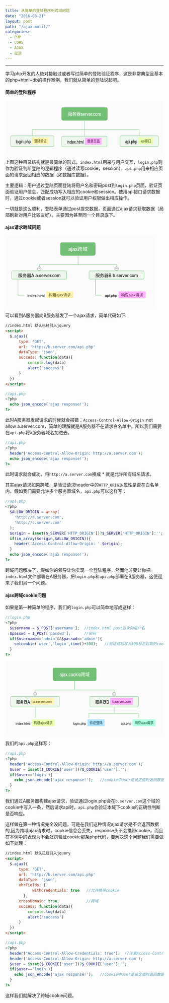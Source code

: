 ```yaml
---
title: 从简单的登陆程序到跨域问题
date: "2016-08-21"
layout: post
path: "/ajax-mutil/"
categories:
  - PHP
  - CORS
  - AJAX
  - 扯淡
---
```


***

  学习php开发的人绝对接触过或者写过简单的登陆验证程序，这是非常典型且基本的php+html+db的操作案例，我们就从简单的登陆说起吧。

<!--more-->

#### 简单的登陆程序

<img src="服务器server.com_.png" alt="服务器server.com" width="607" height="166" />

上图这种目录结构就是最简单的形式。`index.html`用来与用户交互，`login.php`则作为验证判断登陆的逻辑程序（通过读写cookie，session），`api.php`用来相应页面的请求返回相应的数据（如数据库数据）。

主要逻辑：用户通过登陆页面登陆将用户名和密码post到`login.php`页面，验证页面验证用户信息，匹配成功写入相应的cookie和session。使用api接口请求数据时，通过cookie或者session就可以验证用户权限做出相应操作。

一切就是这么顺利，登陆表单通过post提交数据，页面通过ajax请求获取数据（局部刷新对用户比较友好）。主要因为甚至同一个目录底下。

#### ajax请求跨域问题


<img src="ajax跨域.png" alt="ajax跨域" width="477" height="224" />


可以看到A服务器向B服务器发了一个ajax请求，简单代码如下:
```html
//index.html 默认已经引入jquery
<script>
  $.ajax({
      type: 'GET',
      url: 'http://b.server.com/api.php'
      dataType: 'json',
      success: function(data){
          console.log(data)
          alert('success')
      }
  })
</script>
```

```php
//api.php
<?php
  echo json_encode('ajax response!');
?>
```

此时A服务器发起请求的时候就会报错：`Access-Control-Allow-Origin:`not allow a.server.com，简单的理解就是A服务器不在请求白名单中。所以我们需要在`api.php`将a服务器域名加进去。
```php
//api.php
<?php
  header('Access-Control-Allow-Origin: http://a.server.com');
  echo json_encode('ajax response!');
?>
```
此时请求就会成功。将`http://a.server.com`换成 * 就是允许所有域名请求。

其实ajax请求如果跨域，是验证请求header中的`HTTP_ORIGIN`属性是否在白名单内，假如我们需要允许多个服务器域名，`api.php`可以这样写：
```php
//api.php
<?php
  $ALLOW_ORIGIN = array(
    'http://a.server.com',
    'http://c.server.com'
  );
  $origin = isset($_SERVER['HTTP_ORIGIN'])?$_SERVER['HTTP_ORIGIN']:'';
  if(in_array($origin,$ALLOW_ORIGIN)){
    header('Access-Control-Allow-Origin: '.$origin);
  }
  echo json_encode('ajax response!');
?>
```
跨域问题解决了，假如你的领导让你实现一个登陆程序，然而他非要让你把`index.html`文件部署在A服务器，把`login.php`和`api.php`部署在B服务器，这便迎来了我们另一个问题。

#### ajax跨域cookie问题

如果是第一种简单的程序，我们的`login.php`可以简单地写成这样：
```php
//login.php
<?php
  $username = $_POST['username'];  //index.html post过来的用户名
  $passwd = $_POST['passwd'];      //密码
  if($username=='admin'&&$passwd=='admin'){
    setcookie('user','login',time()+300);   //验证成功写入300秒后过期的cookie
  }
?>
```
<img src="ajaxCcookie跨域.png" alt="ajaxCcookie跨域" width="591" height="232" />

我们的`api.php`这样写：
```php
//api.php
<?php
  header('Access-Control-Allow-Origin: http://a.server.com');
  $user = isset($_COOKIE['user'])?$_COOKIE['user']:'';
  if($user=='login'){
    echo json_encode('ajax response!');   //cookie中user是设定值时返回数据
  }
?>
```
我们通过A服务器构建ajax请求，验证通过login.php会在`b.server.com`这个域的cookie中写入一条，然后请求api时，`api.php`会验证本域下cookie的正确性判断是否响应。

这样做在第一种情况完全没问题，可是在我们这种情况ajax请求是不会返回数据的,因为跨域ajax请求时，cookie信息会丢失，response头不会携带cookie，而且在本例中的表现为不会处罚验证cookie那条php代码，要解决这个问题我们需要做如下处理：
```html
//index.html 默认已经引入jquery
<script>
  $.ajax({
      type: 'GET',
      url: 'http://b.server.com/api.php'
      dataType: 'json',
      xhrFields: {
            withCredentials: true   //允许携带cookie
        },
      crossDomain: true,            //跨域
      success: function(data){
          console.log(data)
          alert('success')
      }
  })
</script>
```
```php
//api.php
<?php
  header("Access-Control-Allow-Credentials: true");  //注意Access-Control-Allow-Credentials属性为true时，Access-Control-Allow-Origin属性不能为*
  header('Access-Control-Allow-Origin: http://a.server.com');
  $user = isset($_COOKIE['user'])?$_COOKIE['user']:'';
  if($user=='login'){
    echo json_encode('ajax response!');   //cookie中user是设定值时返回数据
  }
?>
```
这样我们就解决了跨域cookie问题。

